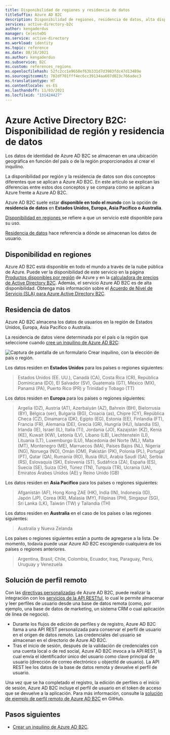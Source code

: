 ```yaml
---
title: Disponibilidad de regiones y residencia de datos
titleSuffix: Azure AD B2C
description: Disponibilidad de regiones, residencia de datos, alta disponibilidad, Acuerdo de Nivel de Servicio e información sobre los inquilinos de versión preliminar de Azure Active Directory B2C.
services: active-directory-b2c
author: kengaderdus
manager: CelesteDG
ms.service: active-directory
ms.workload: identity
ms.topic: reference
ms.date: 08/16/2021
ms.author: kengaderdus
ms.subservice: B2C
ms.custom: references_regions
ms.openlocfilehash: 52fc2cc1e9658ef63b331d7d3983fdc47d13489e
ms.sourcegitcommit: 702df701fff4ec6cc39134aa607d023c766adec3
ms.translationtype: HT
ms.contentlocale: es-ES
ms.lasthandoff: 11/03/2021
ms.locfileid: "131424427"
---
```

# <a name="azure-active-directory-b2c-region-availability--data-residency"></a>Azure Active Directory B2C: Disponibilidad de región y residencia de datos

Los datos de identidad de Azure AD B2C se almacenan en una ubicación geográfica en función del país o de la región proporcionados al crear el inquilino.

La disponibilidad por región y la residencia de datos son dos conceptos diferentes que se aplican a Azure AD B2C. En este artículo se explican las diferencias entre estos dos conceptos y se compara cómo se aplican a Azure frente a Azure AD B2C.

Azure AD B2C suele estar **disponible en todo el mundo** con la opción de **residencia de datos** en **Estados Unidos, Europa, Asia Pacífico o Australia**.

[Disponibilidad en regiones ](#region-availability) se refiere a que un servicio esté disponible para su uso.

[Residencia de datos](#data-residency) hace referencia a dónde se almacenan los datos de usuario.

## <a name="region-availability"></a>Disponibilidad en regiones

Azure AD B2C está disponible en todo el mundo a través de la nube pública de Azure. Puede ver la disponibilidad de este servicio en la página [Productos disponibles por región](https://azure.microsoft.com/regions/services/) de Azure y en la [calculadora de precios de Active Directory B2C](https://azure.microsoft.com/pricing/details/active-directory-b2c/). Además, el servicio Azure AD B2C es de alta disponibilidad. Obtenga más información sobre el [Acuerdo de Nivel de Servicio (SLA) para Azure Active Directory B2C](https://azure.microsoft.com/support/legal/sla/active-directory-b2c/v1_1).
## <a name="data-residency"></a>Residencia de datos

Azure AD B2C almacena los datos de usuarios en la región de Estados Unidos, Europa, Asia Pacífico o Australia.

La residencia de datos viene determinada por el país o la región que seleccione cuando [cree un inquilino de Azure AD B2C](tutorial-create-tenant.md):

![Captura de pantalla de un formulario Crear inquilino, con la elección de país o región.](./media/data-residency/data-residency-b2c-tenant.png)

Los datos residen en **Estados Unidos** para los países o regiones siguientes:

> Estados Unidos (EE. UU.), Canadá (CA), Costa Rica (CR), República Dominicana (DO), El Salvador (SV), Guatemala (GT), México (MX), Panamá (PA), Puerto Rico (PR) y Trinidad y Tobago (TT)

Los datos residen en **Europa** para los países o regiones siguientes:

> Argelia (DZ), Austria (AT), Azerbaiyán (AZ), Bahrein (BH), Bielorrusia (BY), Bélgica (ser), Bulgaria (BG), Croacia (as), Chipre (CY), República Checa (CZ), Dinamarca (DK), Egipto (EG), Estonia (EE), Finlandia (FT), Francia (FR), Alemania (DE), Grecia (GR), Hungría (HU), Islandia (IS), Irlanda (IE), Israel (IL), Italia (TI), Jordania (JO), Kazajstán (KZ), Kenia (KE), Kuwait (KW), Letonia (LV), Líbano (LB), Liechtenstein (LI), Lituania (LT), Luxemburgo (LU), Macedonia del Norte (ML), Malta (MT), Montenegro (ME), Marruecos (MA), Países Bajos (NL), Nigeria (NG), Noruega (NO), Omán (OM), Pakistán (PK), Polonia (PL), Portugal (PT), Qatar (QA), Rumania (RO), Rusia (RU), Arabia Saudí (SA), Serbia (RS), Eslovaquia (SK), Eslovenia (ST), Sudáfrica (ZA), España (ES), Suecia (SE), Suiza (CH), Túnez (TN), Turquía (TR), Ucrania (UA), Emiratos Árabes Unidos (AE) y Reino Unido (GB)

Los datos residen en **Asia Pacifico** para los países o regiones siguientes:

> Afganistán (AF), Hong Kong ZAE (HK), India (IN), Indonesia (ID), Japón (JP), Corea (KR), Malasia (MY), Filipinas (PH), Singapur (SG), Sri Lanka (LK), Taiwán (TW) y Tailandia (TH)

Los datos residen en **Australia** en el caso de los países o las regiones siguientes:

> Australia y Nueva Zelanda

Los países o regiones siguientes están a punto de agregarse a la lista. De momento, todavía puede usar Azure AD B2C escogiendo cualquiera de los países o regiones anteriores.

> Argentina, Brasil, Chile, Colombia, Ecuador, Iraq, Paraguay, Perú, Uruguay y Venezuela

## <a name="remote-profile-solution"></a>Solución de perfil remoto

Con las [directivas personalizadas](custom-policy-overview.md) de Azure AD B2C, puede realizar la integración con los [servicios de la API RESTful](api-connectors-overview.md), lo cual le permite almacenar y leer perfiles de usuario desde una base de datos remota (como, por ejemplo, una base de datos de marketing, un sistema CRM o cual aplicación de línea de negocio).  
- Durante los flujos de edición de perfiles y de registro, Azure AD B2C llama a una API REST personalizada para conservar el perfil de usuario en el origen de datos remoto. Las credenciales del usuario se almacenan en el directorio de Azure AD B2C. 
- Tras el inicio de sesión, después de la validación de credenciales con una cuenta local o de red social, Azure AD B2C invoca a la API REST, la cual envía el identificador único del usuario como clave principal de usuario (dirección de correo electrónico u objectId de usuario). La API REST lee los datos de la base de datos remota y devuelve el perfil de usuario.  

Una vez que se ha completado el registro, la edición de perfiles o el inicio de sesión, Azure AD B2C incluye el perfil de usuario en el token de acceso que se devuelve a la aplicación. Para más información, consulte la [solución de ejemplo de perfil remoto de Azure AD B2C](https://github.com/azure-ad-b2c/samples/tree/master/policies/remote-profile) en GitHub.

## <a name="next-steps"></a>Pasos siguientes

- [Crear un inquilino de Azure AD B2C](tutorial-create-tenant.md).
